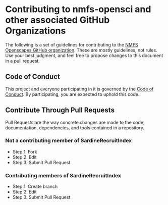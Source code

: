 # Contributing to nmfs-opensci and other associated GitHub Organizations

The following is a set of guidelines for contributing to the [NMFS Openscapes GitHub organization](https://github.com/nmfs-openscapes). These are mostly guidelines, not rules. Use your best judgment, and feel free to propose changes to this document in a pull request.

## Code of Conduct

This project and everyone participating in it is governed by the [Code of Conduct]([CODE_OF_CONDUCT.md](https://github.com/afsc-gap-products/.github/blob/main/CODE_OF_CONDUCT.md)). By participating, you are expected to uphold this code. 

## Contribute Through Pull Requests

Pull Requests are the way concrete changes are made to the code, documentation,
dependencies, and tools contained in a repository.

### Not a contributing member of SardineRecruitIndex

* Step 1. Fork
* Step 2. Edit
* Step 3. Submit Pull Request

### Contributing members of SardineRecruitIndex

* Step 1. Create branch
* Step 2. Edit
* Step 3. Submit Pull Request
